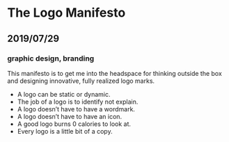 # The Logo Manifesto
## 2019/07/29
### graphic design, branding

This manifesto is to get me into the headspace for thinking outside the box and designing innovative, fully realized logo marks.

 - A logo can be static or dynamic.
 - The job of a logo is to identify not explain.
 - A logo doesn’t have to have a wordmark.
 - A logo doesn’t have to have an icon.
 - A good logo burns 0 calories to look at.
 - Every logo is a little bit of a copy.
